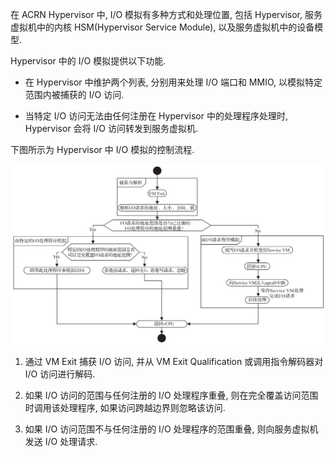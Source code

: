 
在 ACRN Hypervisor 中, I/O 模拟有多种方式和处理位置, 包括 Hypervisor, 服务虚拟机中的内核 HSM(Hypervisor Service Module), 以及服务虚拟机中的设备模型.

Hypervisor 中的 I/O 模拟提供以下功能.

* 在 Hypervisor 中维护两个列表, 分别用来处理 I/O 端口和 MMIO, 以模拟特定范围内被捕获的 I/O 访问.

* 当特定 I/O 访问无法由任何注册在 Hypervisor 中的处理程序处理时, Hypervisor 会将 I/O 访问转发到服务虚拟机.

下图所示为 Hypervisor 中 I/O 模拟的控制流程.

![2024-10-23-21-06-23.png](./images/2024-10-23-21-06-23.png)

1) 通过 VM Exit 捕获 I/O 访问, 并从 VM Exit Qualification 或调用指令解码器对 I/O 访问进行解码.

2) 如果 I/O 访问的范围与任何注册的 I/O 处理程序重叠, 则在完全覆盖访问范围时调用该处理程序, 如果访问跨越边界则忽略该访问.

3) 如果 I/O 访问范围不与任何注册的 I/O 处理程序的范围重叠, 则向服务虚拟机发送 I/O 处理请求.